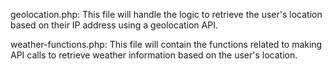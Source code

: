 geolocation.php:
This file will handle the logic to retrieve the user's location based on their IP address using a geolocation API.


weather-functions.php:
This file will contain the functions related to making API calls to retrieve weather information based on the user's location.
